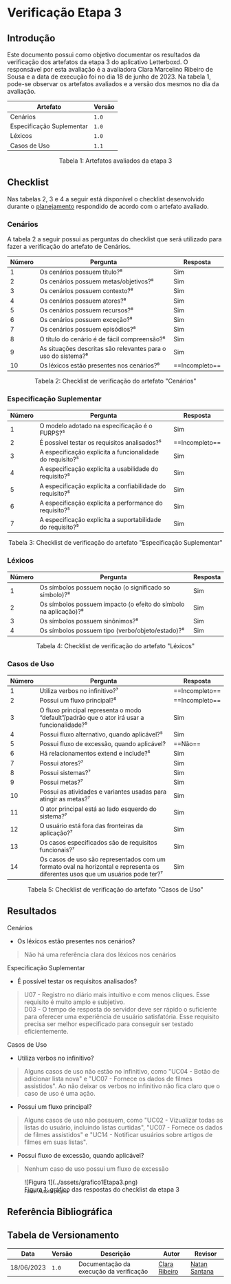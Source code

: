 # Verificação Etapa 3

## Introdução

Este documento possui como objetivo documentar os resultados da verificação dos artefatos da etapa 3 do aplicativo Letterboxd. O responsável por esta avaliação é a avaliadora Clara Marcelino Ribeiro de Sousa e a data de execução foi no dia 18 de junho de 2023. Na tabela 1, pode-se observar os artefatos avaliados e a versão dos mesmos no dia da avaliação.

| Artefato      | Versão                          |
| ----------- | ------------------------------------ |
| Cenários | `1.0`  |
| Especificação Suplementar | `1.0`  |
| Léxicos | `1.0`  |
| Casos de Uso | `1.1`  |
<div style="text-align: center">
  <p>Tabela 1: Artefatos avaliados da etapa 3</p> 
</div>

## Checklist

Nas tabelas 2, 3 e 4 a seguir está disponível o checklist desenvolvido durante o [planejamento](./planejamento.md) respondido de acordo com o artefato avaliado.

### Cenários
A tabela 2 a seguir possui as perguntas do checklist que será utilizado para fazer a verificação do artefato de Cenários.

| Número     | Pergunta | Resposta
| ----------- | ----------- |  ----------- |
| 1 | Os cenários possuem título?⁸ | Sim |
| 2 | Os cenários possuem metas/objetivos?⁸ | Sim |
| 3 | Os cenários possuem contexto?⁸ | Sim |
| 4 | Os cenários possuem atores?⁸ | Sim |
| 5 | Os cenários possuem recursos?⁸ | Sim |
| 6 | Os cenários possuem exceção?⁸ | Sim |
| 7 | Os cenários possuem episódios?⁸ | Sim |
| 8 | O título do cenário é de fácil compreensão?⁶ | Sim |
| 9 | As situações descritas são relevantes para o uso do sistema?⁶ | Sim |
| 10 | Os léxicos estão presentes nos cenários?⁶ | ==Incompleto== |

<div style="text-align: center">
<p>Tabela 2: Checklist de verificação do artefato "Cenários"</p>
</div>

### Especificação Suplementar

| Número     | Pergunta | Resposta
| ----------- | ----------- |  ----------- |
| 1 | O modelo adotado na especificação é o FURPS?⁵ | Sim |
| 2 | É possível testar os requisitos analisados?⁵ | ==Incompleto== |
| 3 | A especificação explicita a funcionalidade do requisito?⁵ | Sim |
| 4 | A especificação explicita a usabilidade do requisito?⁵ | Sim |
| 5 | A especificação explicita a confiabilidade do requisito?⁵ | Sim |
| 6 | A especificação explicita a performance do requisito?⁵ | Sim |
| 7 | A especificação explicita a suportabilidade do requisito?⁵ | Sim |

<div style="text-align: center">
<p>Tabela 3: Checklist de verificação do artefato "Especificação Suplementar"</p>
</div>

### Léxicos
| Número     | Pergunta | Resposta
| ----------- | ----------- | ----------- | 
| 1 | Os símbolos possuem noção (o significado so símbolo)?⁸ | Sim |
| 2 | Os símbolos possuem impacto (o efeito do símbolo na aplicação)?⁸ | Sim |
| 3 | Os símbolos possuem sinônimos?⁸ | Sim |
| 4 | Os símbolos possuem tipo (verbo/objeto/estado)?⁸ | Sim |
<div style="text-align: center">
<p>Tabela 4: Checklist de verificação do artefato "Léxicos"</p>
</div>

### Casos de Uso

| Número     | Pergunta | Resposta
| ----------- | ----------- | ----------- | 
| 1 | Utiliza verbos no infinitivo?⁷ | ==Incompleto== |
| 2 | Possui um fluxo principal?⁵ | ==Incompleto== |
| 3 | O fluxo principal representa o modo “default”/padrão que o ator irá usar a funcionalidade?⁵ | Sim |
| 4 | Possui fluxo alternativo, quando aplicável?⁵ | Sim |
| 5 | Possui fluxo de excessão, quando aplicável? | ==Não== |
| 6 | Há relacionamentos extend e include?⁵ | Sim |
| 7 | Possui atores?⁷ | Sim |
| 8 | Possui sistemas?⁷ | Sim |
| 9 | Possui metas?⁷ | Sim |
| 10 | Possui as atividades e variantes usadas para atingir as metas?⁷ | Sim |
| 11 | O ator principal está ao lado esquerdo do sistema?⁷ | Sim |
| 12 | O usuário está fora das fronteiras da aplicação?⁷ | Sim |
| 13 | Os casos especificados são de requisitos funcionais?⁷ | Sim |
| 14 | Os casos de uso são representados com um formato oval na horizontal e representa os diferentes usos que um usuários pode ter?⁷ | Sim |
<div style="text-align: center">
<p>Tabela 5: Checklist de verificação do artefato "Casos de Uso"</p>
</div>

## Resultados

Cenários

- Os léxicos estão presentes nos cenários?
> Não há uma referência clara dos léxicos nos cenários

Especificação Suplementar

- É possível testar os requisitos analisados?
> U07	- Registro no diário mais intuitivo e com menos cliques. Esse requisito é muito amplo e subjetivo.<br/>
> D03 - O tempo de resposta do servidor deve ser rápido o suficiente para oferecer uma experiência de usuário satisfatória. Esse requisito precisa ser melhor especificado para conseguir ser testado eficientemente.

Casos de Uso

- Utiliza verbos no infinitivo?
> Alguns casos de uso não estão no infinitivo, como "UC04 - Botão de adicionar lista nova" e "UC07 - Fornece os dados de filmes assistidos". Ao não deixar os verbos no infinitivo não fica claro que o caso de uso é uma ação.

- Possui um fluxo principal?
> Alguns casos de uso não possuem, como "UC02 - Vizualizar todas as listas do usuário, incluindo listas curtidas", "UC07 - Fornece os dados de filmes assistidos" e "UC14 - Notificar usuários sobre artigos de filmes em suas listas".

- Possui fluxo de excessão, quando aplicável?
> Nenhum caso de uso possui um fluxo de excessão

<figure markdown>
  ![Figura 1](../assets/grafico1Etapa3.png)
  <figcaption>Figura 1: gráfico das respostas do checklist da etapa 3</figcaption>
  <p style="margin-top: -10px; font-size: 10px">Fonte: Autoria própria</p>
</figure>

## Referência Bibliográfica

## Tabela de Versionamento

| Data | Versão | Descrição | Autor | Revisor |
| ---- | ------ | --------- | ----- | ------- |
| 18/06/2023 | `1.0`  | Documentação da execução da verificação | [Clara Ribeiro](https://github.com/clara-ribeiro) | [Natan Santana](https://github.com/Neitan2001) |